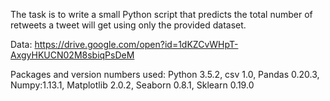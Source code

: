The task is to write a small Python script that predicts the total number of retweets a tweet will get using only the provided dataset. 

Data: https://drive.google.com/open?id=1dKZCvWHpT-AxgyHKUCN02M8sbiqPsDeM

Packages and version numbers used:
Python 3.5.2,
csv 1.0,
Pandas 0.20.3,
Numpy:1.13.1,
Matplotlib 2.0.2,
Seaborn 0.8.1,
Sklearn 0.19.0